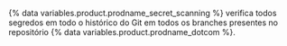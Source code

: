 {% data variables.product.prodname_secret_scanning %} verifica todos segredos em todo o histórico do Git em todos os branches presentes no repositório {% data variables.product.prodname_dotcom %}.
